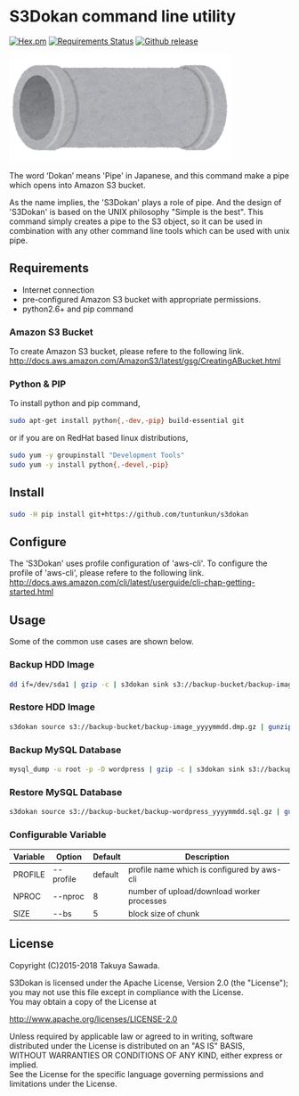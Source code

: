 # S3Dokan command line utility
[![Hex.pm](https://img.shields.io/hexpm/l/plug.svg)](https://raw.githubusercontent.com/tuntunkun/s3dokan/master/LICENSE)
[![Requirements Status](https://requires.io/github/tuntunkun/s3dokan/requirements.svg)](https://requires.io/github/tuntunkun/s3dokan/requirements)
[![Github release](https://img.shields.io/github/release/tuntunkun/s3dokan.svg)](https://github.com/tuntunkun/s3dokan/releases)

![Dokan Image](docs/images/dokan_yoko.png)

The word ‘Dokan’ means 'Pipe' in Japanese, and this command make a pipe which opens into Amazon S3 bucket.

As the name implies, the 'S3Dokan' plays a role of pipe.
And the design of 'S3Dokan' is based on the UNIX philosophy "Simple is the best".
This command simply creates a pipe to the S3 object, so it can be used in combination with any other command line tools which can be used with unix pipe.

## Requirements

* Internet connection
* pre-configured Amazon S3 bucket with appropriate permissions.
* python2.6+ and pip command

### Amazon S3 Bucket
To create Amazon S3 bucket, please refere to the following link.  
http://docs.aws.amazon.com/AmazonS3/latest/gsg/CreatingABucket.html

### Python & PIP
To install python and pip command,
```bash
sudo apt-get install python{,-dev,-pip} build-essential git
```

or if you are on RedHat based linux distributions,
```bash
sudo yum -y groupinstall "Development Tools"
sudo yum -y install python{,-devel,-pip}
```


## Install

```bash
sudo -H pip install git+https://github.com/tuntunkun/s3dokan
```

## Configure

The 'S3Dokan' uses profile configuration of 'aws-cli'.
To configure the profile of 'aws-cli', please refere to the following link.  
http://docs.aws.amazon.com/cli/latest/userguide/cli-chap-getting-started.html

## Usage

Some of the common use cases are shown below.

### Backup HDD Image
```bash
dd if=/dev/sda1 | gzip -c | s3dokan sink s3://backup-bucket/backup-image_yyyymmdd.dmp.gz
```

### Restore HDD Image
```bash
s3dokan source s3://backup-bucket/backup-image_yyyymmdd.dmp.gz | gunzip -c | dd of=/dev/sda1
```

### Backup MySQL Database
```bash
mysql_dump -u root -p -D wordpress | gzip -c | s3dokan sink s3://backup-bucket/backup-wordpress_yyyymmdd.sql.gz
```

### Restore MySQL Database
```bash
s3dokan source s3://backup-bucket/backup-wordpress_yyyymmdd.sql.gz | gunzip -c | mysql -u root -p -D wordpress
```

### Configurable Variable

| Variable  | Option    | Default  | Description                                 |
|-----------|-----------|----------|---------------------------------------------|
| PROFILE   | --profile | default  | profile name which is configured by aws-cli |
| NPROC     | --nproc   | 8        | number of upload/download worker processes  |
| SIZE      | --bs      | 5        | block size of chunk                         |

## License
Copyright (C)2015-2018 Takuya Sawada.

S3Dokan is licensed under the Apache License, Version 2.0 (the "License");  
you may not use this file except in compliance with the License.  
You may obtain a copy of the License at

http://www.apache.org/licenses/LICENSE-2.0

Unless required by applicable law or agreed to in writing, software  
distributed under the License is distributed on an "AS IS" BASIS,  
WITHOUT WARRANTIES OR CONDITIONS OF ANY KIND, either express or implied.  
See the License for the specific language governing permissions and  
limitations under the License.
